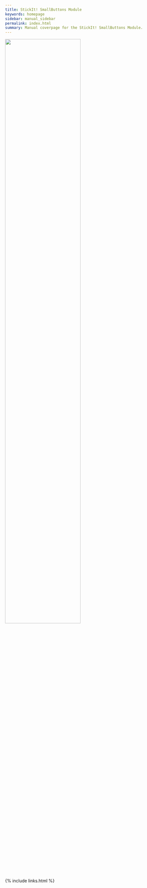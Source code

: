 ```yaml
---
title: StickIt! SmallButtons Module
keywords: homepage
sidebar: manual_sidebar
permalink: index.html
summary: Manual coverpage for the StickIt! SmallButtons Module.
---
```


<img src="/images/cover.jpg" style="width:70%;"/>

{% include links.html %}
